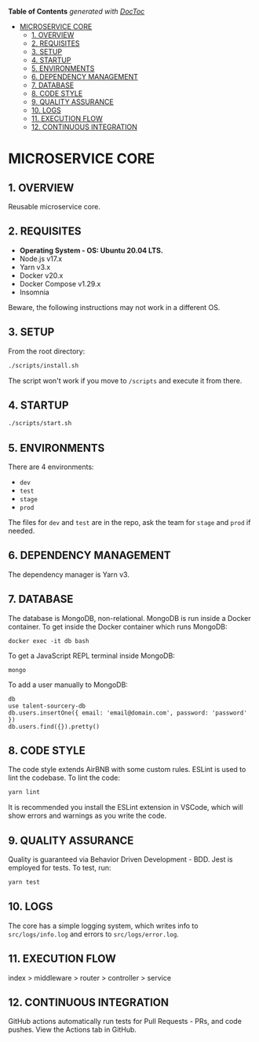 <!-- START doctoc generated TOC please keep comment here to allow auto update -->
<!-- DON'T EDIT THIS SECTION, INSTEAD RE-RUN doctoc TO UPDATE -->
**Table of Contents**  *generated with [DocToc](https://github.com/thlorenz/doctoc)*

- [MICROSERVICE CORE](#microservice-core)
  - [1. OVERVIEW](#1-overview)
  - [2. REQUISITES](#2-requisites)
  - [3. SETUP](#3-setup)
  - [4. STARTUP](#4-startup)
  - [5. ENVIRONMENTS](#5-environments)
  - [6. DEPENDENCY MANAGEMENT](#6-dependency-management)
  - [7. DATABASE](#7-database)
  - [8. CODE STYLE](#8-code-style)
  - [9. QUALITY ASSURANCE](#9-quality-assurance)
  - [10. LOGS](#10-logs)
  - [11. EXECUTION FLOW](#11-execution-flow)
  - [12. CONTINUOUS INTEGRATION](#12-continuous-integration)

<!-- END doctoc generated TOC please keep comment here to allow auto update -->

# MICROSERVICE CORE

## 1. OVERVIEW

Reusable microservice core.

## 2. REQUISITES

- **Operating System - OS: Ubuntu 20.04 LTS.**
- Node.js v17.x
- Yarn v3.x
- Docker v20.x
- Docker Compose v1.29.x
- Insomnia

Beware, the following instructions may not work in a different OS.

## 3. SETUP

From the root directory:

```bash
./scripts/install.sh
```

The script won't work if you move to `/scripts` and execute it from there.

## 4. STARTUP

```bash
./scripts/start.sh
```

## 5. ENVIRONMENTS

There are 4 environments:

- `dev`
- `test`
- `stage`
- `prod`

The files for `dev` and `test` are in the repo, ask the team for `stage` and `prod` if needed.

## 6. DEPENDENCY MANAGEMENT

The dependency manager is Yarn v3.

## 7. DATABASE

The database is MongoDB, non-relational.
MongoDB is run inside a Docker container.
To get inside the Docker container which runs MongoDB:

```
docker exec -it db bash
```

To get a JavaScript REPL terminal inside MongoDB:

```
mongo
```

To add a user manually to MongoDB:

```
db
use talent-sourcery-db
db.users.insertOne({ email: 'email@domain.com', password: 'password' })
db.users.find({}).pretty()
```

## 8. CODE STYLE

The code style extends AirBNB with some custom rules.
ESLint is used to lint the codebase.
To lint the code:

```bash
yarn lint
```

It is recommended you install the ESLint extension in VSCode, which will show errors and warnings as you write the code.

## 9. QUALITY ASSURANCE

Quality is guaranteed via Behavior Driven Development - BDD.
Jest is employed for tests.
To test, run:

```bash
yarn test
```

## 10. LOGS

The core has a simple logging system, which writes info to `src/logs/info.log` and errors to `src/logs/error.log`.

## 11. EXECUTION FLOW

index > middleware > router > controller > service

## 12. CONTINUOUS INTEGRATION

GitHub actions automatically run tests for Pull Requests - PRs, and code pushes. View the Actions tab in GitHub.

